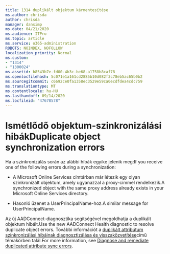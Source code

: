 ```yaml
---
title: 1314 duplikált objektum kármentesítése
ms.author: chrisda
author: chrisda
manager: dansimp
ms.date: 04/21/2020
ms.audience: ITPro
ms.topic: article
ms.service: o365-administration
ROBOTS: NOINDEX, NOFOLLOW
localization_priority: Normal
ms.custom:
- "1314"
- "1300024"
ms.assetid: b8543b7e-fd00-4b3c-be68-a1758b8caf78
ms.openlocfilehash: 5c071e1a161cd2885b10d082f3c78eb5ac65b0b2
ms.sourcegitcommit: c6692ce0fa1358ec3529e59ca0ecdfdea4cdc759
ms.translationtype: MT
ms.contentlocale: hu-HU
ms.lasthandoff: 09/14/2020
ms.locfileid: "47678578"
---
```

# <a name="duplicate-object-synchronization-errors"></a><span data-ttu-id="6f161-102">Ismétlődő objektum-szinkronizálási hibák</span><span class="sxs-lookup"><span data-stu-id="6f161-102">Duplicate object synchronization errors</span></span>

<span data-ttu-id="6f161-103">Ha a szinkronizálás során az alábbi hibák egyike jelenik meg:</span><span class="sxs-lookup"><span data-stu-id="6f161-103">If you receive one of the following errors during a synchronization:</span></span>

- <span data-ttu-id="6f161-104">A Microsoft Online Services címtárban már létezik egy olyan szinkronizált objektum, amely ugyanazzal a proxy-címmel rendelkezik.</span><span class="sxs-lookup"><span data-stu-id="6f161-104">A synchronized object with the same proxy address already exists in your Microsoft Online Services directory.</span></span>

- <span data-ttu-id="6f161-105">Hasonló üzenet a UserPrincipalName-hoz.</span><span class="sxs-lookup"><span data-stu-id="6f161-105">A similar message for UserPrincipalName.</span></span>

<span data-ttu-id="6f161-106">Az új AADConnect-diagnosztika segítségével megoldhatja a duplikált objektum hibáit.</span><span class="sxs-lookup"><span data-stu-id="6f161-106">Use the new AADConnect Health diagnostic to resolve duplicate object errors.</span></span> <span data-ttu-id="6f161-107">További információt a [duplikált attribútum szinkronizálási hibáinak diagnosztizálása és visszaközvetítése](https://docs.microsoft.com/azure/active-directory/hybrid/how-to-connect-health-diagnose-sync-errors)című témakörben talál.</span><span class="sxs-lookup"><span data-stu-id="6f161-107">For more information, see [Diagnose and remediate duplicated attribute sync errors](https://docs.microsoft.com/azure/active-directory/hybrid/how-to-connect-health-diagnose-sync-errors).</span></span>
